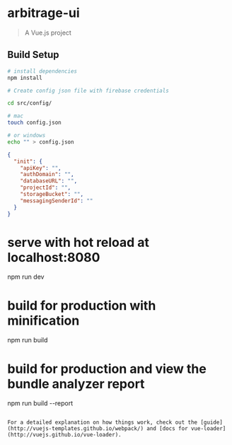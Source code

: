 # arbitrage-ui

> A Vue.js project

## Build Setup

``` bash
# install dependencies
npm install

# Create config json file with firebase credentials

cd src/config/

# mac
touch config.json

# or windows
echo "" > config.json
```

```json
{
  "init": {
    "apiKey": "",
    "authDomain": "",
    "databaseURL": "",
    "projectId": "",
    "storageBucket": "",
    "messagingSenderId": ""
  }
}
```


# serve with hot reload at localhost:8080
npm run dev

# build for production with minification
npm run build

# build for production and view the bundle analyzer report
npm run build --report
```

For a detailed explanation on how things work, check out the [guide](http://vuejs-templates.github.io/webpack/) and [docs for vue-loader](http://vuejs.github.io/vue-loader).
